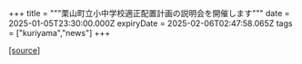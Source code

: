+++
title = """栗山町立小中学校適正配置計画の説明会を開催します"""
date = 2025-01-05T23:30:00.000Z
expiryDate = 2025-02-06T02:47:58.065Z
tags = ["kuriyama","news"]
+++


[[source]](https://www.town.kuriyama.hokkaido.jp/site/mirai/29768.html)
